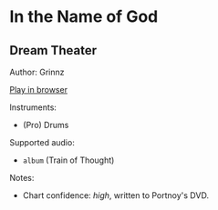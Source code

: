 # In the Name of God

## Dream Theater

Author: Grinnz

[Play in browser](http://pages.cs.wisc.edu/~tolly/customs/dream-theater/in-the-name-of-god)

Instruments:

  * (Pro) Drums

Supported audio:

  * `album` (Train of Thought)

Notes:

  * Chart confidence: *high*, written to Portnoy's DVD.

